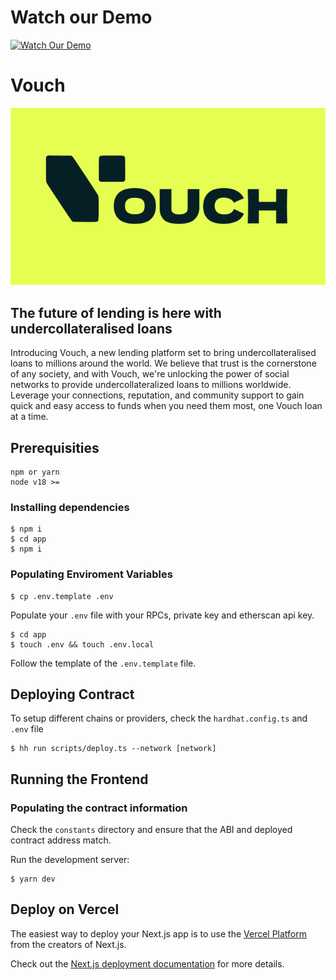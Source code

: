 # Watch our Demo

[![Watch Our Demo](https://img.youtube.com/vi/Uai06kQ8Dqg/maxresdefault.jpg)](https://youtu.be/Uai06kQ8Dqg)

# Vouch

![vouch-banner](./images/banner.png)

## The future of lending is here with undercollateralised loans

Introducing Vouch, a new lending platform set to bring undercollateralised loans to millions around the world. We believe that trust is the cornerstone of any society, and with Vouch, we're unlocking the power of social networks to provide undercollateralized loans to millions worldwide. Leverage your connections, reputation, and community support to gain quick and easy access to funds when you need them most, one Vouch loan at a time.

## Prerequisities

```shell
npm or yarn
node v18 >=
```

### Installing dependencies

```
$ npm i
$ cd app
$ npm i
```

### Populating Enviroment Variables

```
$ cp .env.template .env
```

Populate your `.env` file with your RPCs, private key and etherscan api key.

```
$ cd app
$ touch .env && touch .env.local
```

Follow the template of the `.env.template` file.

## Deploying Contract

To setup different chains or providers, check the `hardhat.config.ts` and `.env` file 

```
$ hh run scripts/deploy.ts --network [network]
```

## Running the Frontend

### Populating the contract information

Check the `constants` directory and ensure that the ABI and deployed contract address match.

Run the development server:

```
$ yarn dev
```

## Deploy on Vercel

The easiest way to deploy your Next.js app is to use the [Vercel Platform](https://vercel.com/new) from the creators of Next.js.

Check out the [Next.js deployment documentation](https://nextjs.org/docs/deployment) for more details.